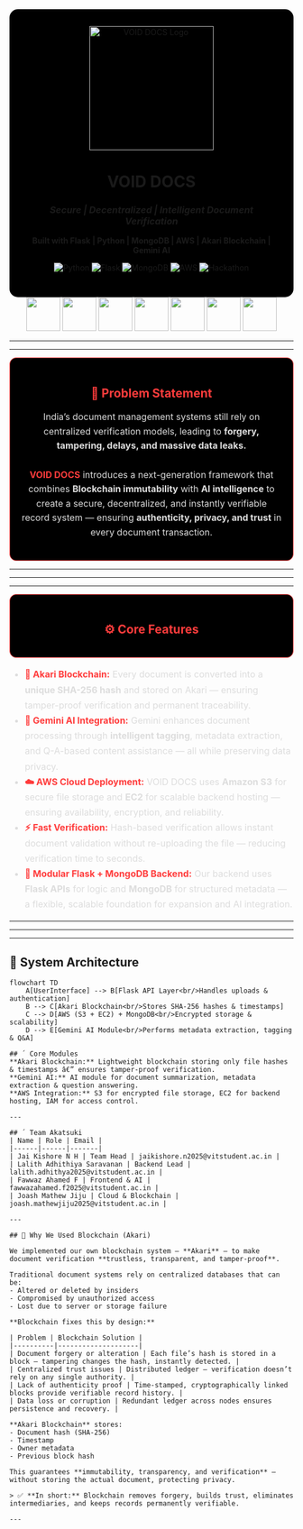 <div align="center" style="background:#000; padding:30px; border-radius:15px;">
  <img src="LOGO_URL_HERE" alt="VOID DOCS Logo" width="220"/>
  <h1> VOID DOCS</h1>
  <h3><i>Secure | Decentralized | Intelligent Document Verification</i></h3>
  <b>Built with Flask | Python | MongoDB | AWS | Akari Blockchain | Gemini AI</b>
  <div align="center">

  ![Python](https://img.shields.io/badge/Python-3.10-blue)
  ![Flask](https://img.shields.io/badge/Flask-Backend-lightgrey)
  ![MongoDB](https://img.shields.io/badge/Database-MongoDB-green)
  ![AWS](https://img.shields.io/badge/Cloud-AWS-orange)
  ![Hackathon](https://img.shields.io/badge/Event-Hackathon-red)
  
  </div>
</div>
<div align="center">
  <img src="https://www.vectorlogo.zone/logos/python/python-icon.svg" width="60" />
  <img src="https://www.vectorlogo.zone/logos/pocoo_flask/pocoo_flask-icon.svg" width="60" />
  <img src="https://www.vectorlogo.zone/logos/mongodb/mongodb-icon.svg" width="60" />
  <img src="https://www.vectorlogo.zone/logos/w3_html5/w3_html5-icon.svg" width="60" />
  <img src="https://www.vectorlogo.zone/logos/w3_css/w3_css-icon.svg" width="60" />
  <img src="https://www.vectorlogo.zone/logos/javascript/javascript-icon.svg" width="60" />
  <img src="https://www.vectorlogo.zone/logos/amazon_aws/amazon_aws-icon.svg" width="60" />
</div>

 
---

---

<div align="center" style="background:#000; padding:20px; border-radius:12px; border:1px solid #ff3c3c;">

<h2 style="color:#ff3c3c;">🚨 Problem Statement</h2>

<p style="font-size:16px; color:#ddd; max-width:800px; text-align:center; line-height:1.6;">
India’s document management systems still rely on centralized verification models,
leading to <b>forgery, tampering, delays, and massive data leaks.</b><br><br>
<b style="color:#ff3c3c;">VOID DOCS</b> introduces a next-generation framework that
combines <b>Blockchain immutability</b> with <b>AI intelligence</b> to create
a secure, decentralized, and instantly verifiable record system — ensuring
<b>authenticity, privacy, and trust</b> in every document transaction.
</p>

</div>

---
---

---

<div align="center" style="background:#000; padding:20px; border-radius:12px; border:1px solid #ff3c3c;">
<h2 style="color:#ff3c3c;">⚙️ Core Features</h2>
</div>

<ul style="font-size:16px; color:#ddd; line-height:1.7;">

<li><b style="color:#ff3c3c;">🧱 Akari Blockchain:</b>  
Every document is converted into a <b>unique SHA-256 hash</b> and stored on Akari — ensuring tamper-proof verification and permanent traceability.</li>

<li><b style="color:#ff3c3c;">🧠 Gemini AI Integration:</b>  
Gemini enhances document processing through <b>intelligent tagging</b>, metadata extraction, and Q-A-based content assistance — all while preserving data privacy.</li>

<li><b style="color:#ff3c3c;">☁️ AWS Cloud Deployment:</b>  
VOID DOCS uses <b>Amazon S3</b> for secure file storage and <b>EC2</b> for scalable backend hosting — ensuring availability, encryption, and reliability.</li>

<li><b style="color:#ff3c3c;">⚡ Fast Verification:</b>  
Hash-based verification allows instant document validation without re-uploading the file — reducing verification time to seconds.</li>

<li><b style="color:#ff3c3c;">🧩 Modular Flask + MongoDB Backend:</b>  
Our backend uses <b>Flask APIs</b> for logic and <b>MongoDB</b> for structured metadata — a flexible, scalable foundation for expansion and AI integration.</li>

</ul>

---  

---

---

## 🧩 System Architecture

```mermaid
flowchart TD
    A[UserInterface] --> B[Flask API Layer<br/>Handles uploads & authentication]
    B --> C[Akari Blockchain<br/>Stores SHA-256 hashes & timestamps]
    C --> D[AWS (S3 + EC2) + MongoDB<br/>Encrypted storage & scalability]
    D --> E[Gemini AI Module<br/>Performs metadata extraction, tagging & Q&A]

## ´ Core Modules  
**Akari Blockchain:** Lightweight blockchain storing only file hashes & timestamps â€” ensures tamper-proof verification.  
**Gemini AI:** AI module for document summarization, metadata extraction & question answering.  
**AWS Integration:** S3 for encrypted file storage, EC2 for backend hosting, IAM for access control.  

---

## ´ Team Akatsuki  
| Name | Role | Email |
|------|------|-------|
| Jai Kishore N H | Team Head | jaikishore.n2025@vitstudent.ac.in |
| Lalith Adhithiya Saravanan | Backend Lead | lalith.adhithya2025@vitstudent.ac.in |
| Fawwaz Ahamed F | Frontend & AI | fawwazahamed.f2025@vitstudent.ac.in |
| Joash Mathew Jiju | Cloud & Blockchain | joash.mathewjiju2025@vitstudent.ac.in |

---

## 🔴 Why We Used Blockchain (Akari)

We implemented our own blockchain system — **Akari** — to make document verification **trustless, transparent, and tamper-proof**.

Traditional document systems rely on centralized databases that can be:
- Altered or deleted by insiders  
- Compromised by unauthorized access  
- Lost due to server or storage failure  

**Blockchain fixes this by design:**

| Problem | Blockchain Solution |
|----------|--------------------|
| Document forgery or alteration | Each file’s hash is stored in a block — tampering changes the hash, instantly detected. |
| Centralized trust issues | Distributed ledger — verification doesn’t rely on any single authority. |
| Lack of authenticity proof | Time-stamped, cryptographically linked blocks provide verifiable record history. |
| Data loss or corruption | Redundant ledger across nodes ensures persistence and recovery. |

**Akari Blockchain** stores:
- Document hash (SHA-256)  
- Timestamp  
- Owner metadata  
- Previous block hash  

This guarantees **immutability, transparency, and verification** — without storing the actual document, protecting privacy.

> ✅ **In short:** Blockchain removes forgery, builds trust, eliminates intermediaries, and keeps records permanently verifiable.

---


